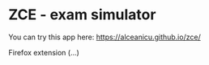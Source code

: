 # ZCE - exam simulator

You can try this app here: https://alceanicu.github.io/zce/

Firefox extension (...)
